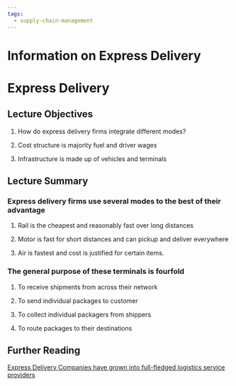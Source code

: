 ```yaml
---
tags:
  - supply-chain-management
---
```

# Information on Express Delivery

# Express Delivery

## Lecture Objectives

1. How do express delivery firms integrate different modes?
    
2. Cost structure is majority fuel and driver wages
    
3. Infrastructure is made up of vehicles and terminals
    

## Lecture Summary

### Express delivery firms use several modes to the best of their advantage

1. Rail is the cheapest and reasonably fast over long distances
    
2. Motor is fast for short distances and can pickup and deliver everywhere
    
3. Air is fastest and cost is justified for certain items.
    

### The general purpose of these terminals is fourfold

1. To receive shipments from across their network
    
2. To send individual packages to customer
    
3. To collect individual packagers from shippers
    
4. To route packages to their destinations
    

## Further Reading

[Express Delivery Companies have grown into full-fledged logistics service providers](http://investors.fedex.com/company-overview/Acquisition-History/)